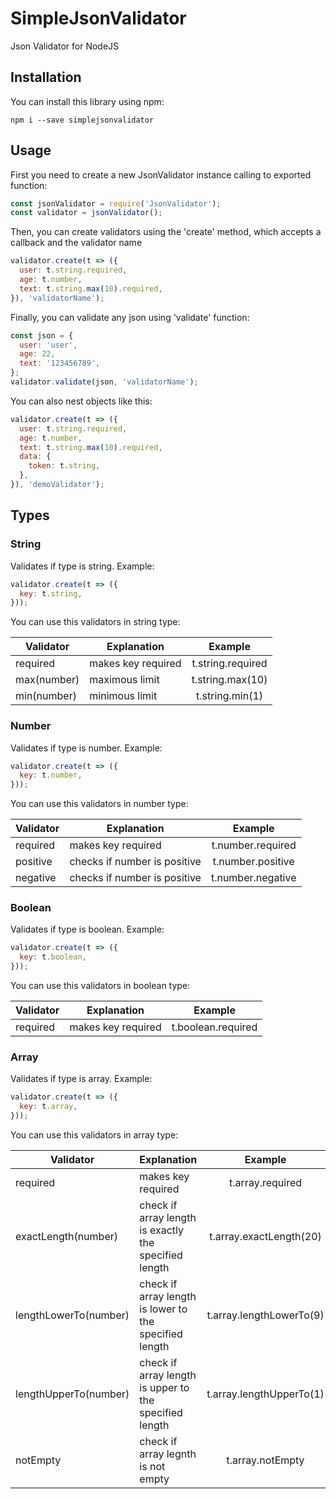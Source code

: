 # SimpleJsonValidator
Json Validator for NodeJS

## Installation
You can install this library using npm:

`npm i --save simplejsonvalidator`

## Usage

First you need to create a new JsonValidator instance calling to exported function:

```javascript
const jsonValidator = require('JsonValidator');
const validator = jsonValidator();
```

Then, you can create validators using the 'create' method, which accepts a callback and the validator name

```javascript
validator.create(t => ({
  user: t.string.required,  
  age: t.number,  
  text: t.string.max(10).required,  
}), 'validatorName');  
```

Finally, you can validate any json using 'validate' function:

```javascript
const json = {
  user: 'user',  
  age: 22,  
  text: '123456789',  
};  
validator.validate(json, 'validatorName');  
```

You can also nest objects like this:

```javascript
validator.create(t => ({
  user: t.string.required,
  age: t.number,
  text: t.string.max(10).required,
  data: {
    token: t.string,
  },
}), 'demoValidator');
```

## Types
### String
Validates if type is string. Example:

```javascript
validator.create(t => ({
  key: t.string,
}));
````

You can use this validators in string type:

| Validator     | Explanation        | Example              |
| ------------- | ------------------ |:--------------------:|
| required      | makes key required | t.string.required    |
| max(number)   | maximous limit     | t.string.max(10)     |
| min(number)   | minimous limit     | t.string.min(1)      |

### Number
Validates if type is number. Example:

```javascript
validator.create(t => ({
  key: t.number,
}));
````

You can use this validators in number type:

| Validator     | Explanation                  | Example              |
| ------------- | ---------------------------- |:--------------------:|
| required      | makes key required           | t.number.required    |
| positive      | checks if number is positive | t.number.positive    |
| negative      | checks if number is positive | t.number.negative    |

### Boolean
Validates if type is boolean. Example:

```javascript
validator.create(t => ({
  key: t.boolean,
}));
````

You can use this validators in boolean type:

| Validator     | Explanation        | Example              |
| ------------- | ------------------ |:--------------------:|
| required      | makes key required | t.boolean.required   |

### Array
Validates if type is array. Example:

```javascript
validator.create(t => ({
  key: t.array,
}));
````

You can use this validators in array type:

| Validator             | Explanation                                              | Example                  |
| --------------------- | -------------------------------------------------------- |:------------------------:|
| required              | makes key required                                       | t.array.required         |
| exactLength(number)   | check if array length is exactly the specified length    | t.array.exactLength(20)  |
| lengthLowerTo(number) | check if array length is lower to the specified length   | t.array.lengthLowerTo(9) |
| lengthUpperTo(number) | check if array length is upper to the specified length   | t.array.lengthUpperTo(1) |
| notEmpty              | check if array legnth is not empty                       | t.array.notEmpty         |


